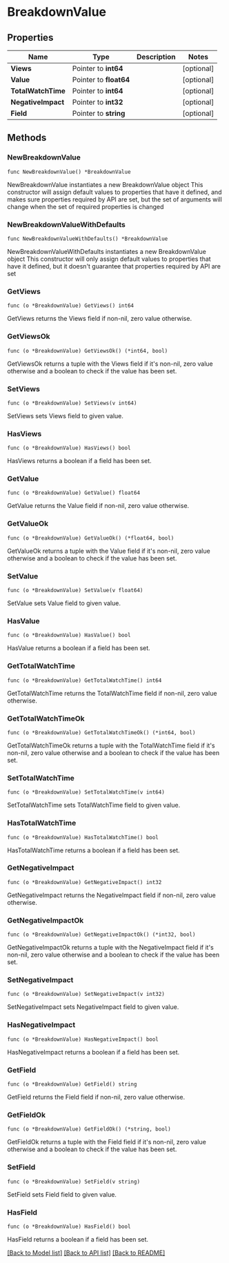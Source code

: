 # BreakdownValue

## Properties

Name | Type | Description | Notes
------------ | ------------- | ------------- | -------------
**Views** | Pointer to **int64** |  | [optional] 
**Value** | Pointer to **float64** |  | [optional] 
**TotalWatchTime** | Pointer to **int64** |  | [optional] 
**NegativeImpact** | Pointer to **int32** |  | [optional] 
**Field** | Pointer to **string** |  | [optional] 

## Methods

### NewBreakdownValue

`func NewBreakdownValue() *BreakdownValue`

NewBreakdownValue instantiates a new BreakdownValue object
This constructor will assign default values to properties that have it defined,
and makes sure properties required by API are set, but the set of arguments
will change when the set of required properties is changed

### NewBreakdownValueWithDefaults

`func NewBreakdownValueWithDefaults() *BreakdownValue`

NewBreakdownValueWithDefaults instantiates a new BreakdownValue object
This constructor will only assign default values to properties that have it defined,
but it doesn't guarantee that properties required by API are set

### GetViews

`func (o *BreakdownValue) GetViews() int64`

GetViews returns the Views field if non-nil, zero value otherwise.

### GetViewsOk

`func (o *BreakdownValue) GetViewsOk() (*int64, bool)`

GetViewsOk returns a tuple with the Views field if it's non-nil, zero value otherwise
and a boolean to check if the value has been set.

### SetViews

`func (o *BreakdownValue) SetViews(v int64)`

SetViews sets Views field to given value.

### HasViews

`func (o *BreakdownValue) HasViews() bool`

HasViews returns a boolean if a field has been set.

### GetValue

`func (o *BreakdownValue) GetValue() float64`

GetValue returns the Value field if non-nil, zero value otherwise.

### GetValueOk

`func (o *BreakdownValue) GetValueOk() (*float64, bool)`

GetValueOk returns a tuple with the Value field if it's non-nil, zero value otherwise
and a boolean to check if the value has been set.

### SetValue

`func (o *BreakdownValue) SetValue(v float64)`

SetValue sets Value field to given value.

### HasValue

`func (o *BreakdownValue) HasValue() bool`

HasValue returns a boolean if a field has been set.

### GetTotalWatchTime

`func (o *BreakdownValue) GetTotalWatchTime() int64`

GetTotalWatchTime returns the TotalWatchTime field if non-nil, zero value otherwise.

### GetTotalWatchTimeOk

`func (o *BreakdownValue) GetTotalWatchTimeOk() (*int64, bool)`

GetTotalWatchTimeOk returns a tuple with the TotalWatchTime field if it's non-nil, zero value otherwise
and a boolean to check if the value has been set.

### SetTotalWatchTime

`func (o *BreakdownValue) SetTotalWatchTime(v int64)`

SetTotalWatchTime sets TotalWatchTime field to given value.

### HasTotalWatchTime

`func (o *BreakdownValue) HasTotalWatchTime() bool`

HasTotalWatchTime returns a boolean if a field has been set.

### GetNegativeImpact

`func (o *BreakdownValue) GetNegativeImpact() int32`

GetNegativeImpact returns the NegativeImpact field if non-nil, zero value otherwise.

### GetNegativeImpactOk

`func (o *BreakdownValue) GetNegativeImpactOk() (*int32, bool)`

GetNegativeImpactOk returns a tuple with the NegativeImpact field if it's non-nil, zero value otherwise
and a boolean to check if the value has been set.

### SetNegativeImpact

`func (o *BreakdownValue) SetNegativeImpact(v int32)`

SetNegativeImpact sets NegativeImpact field to given value.

### HasNegativeImpact

`func (o *BreakdownValue) HasNegativeImpact() bool`

HasNegativeImpact returns a boolean if a field has been set.

### GetField

`func (o *BreakdownValue) GetField() string`

GetField returns the Field field if non-nil, zero value otherwise.

### GetFieldOk

`func (o *BreakdownValue) GetFieldOk() (*string, bool)`

GetFieldOk returns a tuple with the Field field if it's non-nil, zero value otherwise
and a boolean to check if the value has been set.

### SetField

`func (o *BreakdownValue) SetField(v string)`

SetField sets Field field to given value.

### HasField

`func (o *BreakdownValue) HasField() bool`

HasField returns a boolean if a field has been set.


[[Back to Model list]](../README.md#documentation-for-models) [[Back to API list]](../README.md#documentation-for-api-endpoints) [[Back to README]](../README.md)


